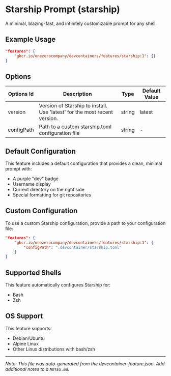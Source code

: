 # Starship Prompt (starship)

A minimal, blazing-fast, and infinitely customizable prompt for any shell.

## Example Usage

```json
"features": {
    "ghcr.io/onezerocompany/devcontainers/features/starship:1": {}
}
```

## Options

| Options Id | Description | Type | Default Value |
|-----|-----|-----|-----|
| version | Version of Starship to install. Use 'latest' for the most recent version. | string | latest |
| configPath | Path to a custom starship.toml configuration file | string | - |

## Default Configuration

This feature includes a default configuration that provides a clean, minimal prompt with:
- A purple "dev" badge
- Username display
- Current directory on the right side
- Special formatting for git repositories

## Custom Configuration

To use a custom Starship configuration, provide a path to your configuration file:

```json
"features": {
    "ghcr.io/onezerocompany/devcontainers/features/starship:1": {
        "configPath": ".devcontainer/starship.toml"
    }
}
```

## Supported Shells

This feature automatically configures Starship for:
- Bash
- Zsh

## OS Support

This feature supports:
- Debian/Ubuntu
- Alpine Linux
- Other Linux distributions with bash/zsh

---

_Note: This file was auto-generated from the devcontainer-feature.json. Add additional notes to a `NOTES.md`._